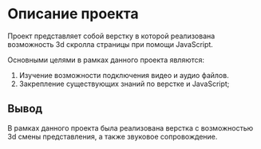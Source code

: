 # Описание проекта

Проект представляет собой верстку в которой реализована возможность 3d скролла страницы при помощи JavaScript.

Основными целями в рамках данного проекта являются:

1. Изучение возможности подключения видео и аудио файлов.
2. Закрепление существующих знаний по верстке и JavaScript;

## Вывод

В рамках данного проекта была реализована верстка с возможностью 3d смены представления, а также звуковое сопровождение.

